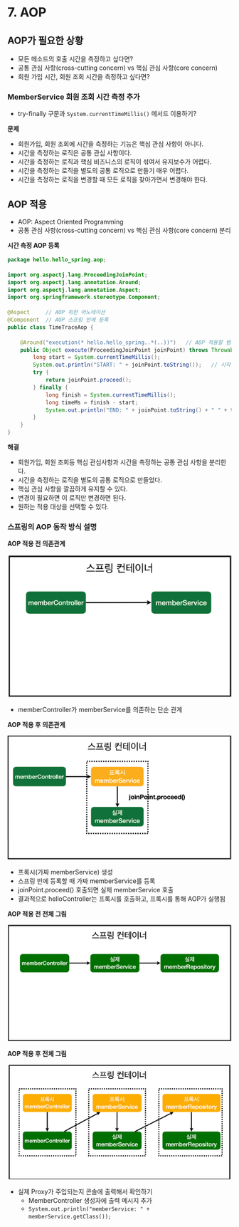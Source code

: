 # 7. AOP
## AOP가 필요한 상황
- 모든 메소드의 호출 시간을 측정하고 싶다면?
- 공통 관심 사항(cross-cutting concern) vs 핵심 관심 사항(core concern)
- 회원 가입 시간, 회원 조회 시간을 측정하고 싶다면?

### MemberService 회원 조회 시간 측정 추가
- try-finally 구문과 `System.currentTimeMillis()` 메서드 이용하기?

**문제**
- 회원가입, 회원 조회에 시간을 측정하는 기능은 핵심 관심 사항이 아니다.
- 시간을 측정하는 로직은 공통 관심 사항이다.
- 시간을 측정하는 로직과 핵심 비즈니스의 로직이 섞여서 유지보수가 어렵다.
- 시간을 측정하는 로직을 별도의 공통 로직으로 만들기 매우 어렵다.
- 시간을 측정하는 로직을 변경할 때 모든 로직을 찾아가면서 변경해야 한다.

## AOP 적용
- AOP: Aspect Oriented Programming
- 공통 관심 사항(cross-cutting concern) vs 핵심 관심 사항(core concern) 분리

**시간 측정 AOP 등록**
```java
package hello.hello_spring.aop;

import org.aspectj.lang.ProceedingJoinPoint;
import org.aspectj.lang.annotation.Around;
import org.aspectj.lang.annotation.Aspect;
import org.springframework.stereotype.Component;

@Aspect     // AOP 위한 어노테이션
@Component  // AOP 스프링 빈에 등록
public class TimeTraceAop {

    @Around("execution(* hello.hello_spring..*(..))")   // AOP 적용할 범위
    public Object execute(ProceedingJoinPoint joinPoint) throws Throwable {
        long start = System.currentTimeMillis();
        System.out.println("START: " + joinPoint.toString());   // 시작 시점
        try {
            return joinPoint.proceed();
        } finally {
            long finish = System.currentTimeMillis();
            long timeMs = finish - start;
            System.out.println("END: " + joinPoint.toString() + " " + timeMs + "ms");   // 시간 측정 결과 출력
        }
    }
}
```

**해결**
- 회원가입, 회원 조회등 핵심 관심사항과 시간을 측정하는 공통 관심 사항을 분리한다.
- 시간을 측정하는 로직을 별도의 공통 로직으로 만들었다.
- 핵심 관심 사항을 깔끔하게 유지할 수 있다.
- 변경이 필요하면 이 로직만 변경하면 된다.
- 원하는 적용 대상을 선택할 수 있다.

### 스프링의 AOP 동작 방식 설명
**AOP 적용 전 의존관계**

![AOP 적용 전 의존관계](Images/image.png)
- memberController가 memberService를 의존하는 단순 관계

**AOP 적용 후 의존관계**

![AOP 적용 후 의존관계](Images/image-1.png)
- 프록시(가짜 memberService) 생성
- 스프링 빈에 등록할 때 가짜 memberService를 등록
- joinPoint.proceed() 호출되면 실제 memberService 호출
- 결과적으로 helloController는 프록시를 호출하고, 프록시를 통해 AOP가 실행됨

**AOP 적용 전 전체 그림**

![AOP 적용 전 전체 그림](Images/image-2.png)

**AOP 적용 후 전체 그림**

![AOP 적용 후 전체 그림](Images/image-3.png)

- 실제 Proxy가 주입되는지 콘솔에 출력해서 확인하기
  - MemberController 생성자에 출력 메시지 추가
  - `System.out.println("memberService: " + memberService.getClass());`
